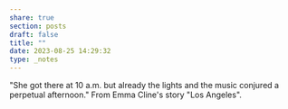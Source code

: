 ```yaml
---
share: true
section: posts
draft: false
title: ""
date: 2023-08-25 14:29:32
type: _notes
---
```


"She got there at 10 a.m. but already the lights and the music conjured a perpetual afternoon." From Emma Cline's story "Los Angeles".
